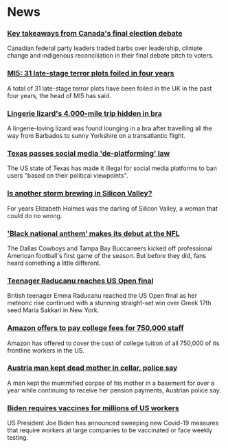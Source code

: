 # News
### [Key takeaways from Canada's final election debate](https://www.bbc.com/news/world-us-canada-58495746)
Canadian federal party leaders traded barbs over leadership, climate change and indigenous reconciliation in their final debate pitch to voters. 
### [MI5: 31 late-stage terror plots foiled in four years](https://www.bbc.com/news/uk-58512901)
A total of 31 late-stage terror plots have been foiled in the UK in the past four years, the head of MI5 has said.
### [Lingerie lizard's 4,000-mile trip hidden in bra](https://www.bbc.com/news/uk-england-south-yorkshire-58516337)
A lingerie-loving lizard was found lounging in a bra after travelling all the way from Barbados to sunny Yorkshire on a transatlantic flight.
### [Texas passes social media 'de-platforming' law](https://www.bbc.com/news/technology-58516155)
The US state of Texas has made it illegal for social media platforms to ban users "based on their political viewpoints".
### [Is another storm brewing in Silicon Valley?](https://www.bbc.com/news/technology-58469882)
For years Elizabeth Holmes was the darling of Silicon Valley, a woman that could do no wrong.
### ['Black national anthem' makes its debut at the NFL](https://www.bbc.com/news/world-us-canada-58482970)
 The Dallas Cowboys and Tampa Bay Buccaneers kicked off professional American football's first game of the season. But before they did, fans heard something a little different.
### [Teenager Raducanu reaches US Open final](https://www.bbc.com/sport/tennis/58511033)
British teenager Emma Raducanu reached the US Open final as her meteoric rise continued with a stunning straight-set win over Greek 17th seed Maria Sakkari in New York.
### [Amazon offers to pay college fees for 750,000 staff](https://www.bbc.com/news/business-58509932)
Amazon has offered to cover the cost of college tuition of all 750,000 of its frontline workers in the US.
### [Austria man kept dead mother in cellar, police say](https://www.bbc.com/news/world-europe-58510192)
A man kept the mummified corpse of his mother in a basement for over a year while continuing to receive her pension payments, Austrian police say.
### [Biden requires vaccines for millions of US workers](https://www.bbc.com/news/world-us-canada-58508547)
US President Joe Biden has announced sweeping new Covid-19 measures that require workers at large companies to be vaccinated or face weekly testing.
